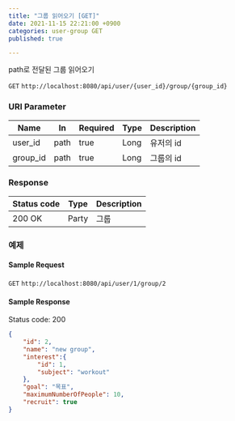 ```yaml
---
title: "그룹 읽어오기 [GET]"
date: 2021-11-15 22:21:00 +0900
categories: user-group GET
published: true

---
```


path로 전달된 그룹 읽어오기

`GET` `http://localhost:8080/api/user/{user_id}/group/{group_id}`

### URI Parameter

| Name     | In   | Required | Type | Description |
| -------- | ---- | -------- | ---- | ----------- |
| user_id  | path | true     | Long | 유저의 id   |
| group_id | path | true     | Long | 그룹의 id   |

### Response

| Status code | Type  | Description |
| ----------- | ----- | ----------- |
| 200 OK      | Party | 그룹        |



### 예제

#### Sample Request

`GET` `http://localhost:8080/api/user/1/group/2`

#### Sample Response

Status code: 200

```json
{
    "id": 2,
    "name": "new group",
    "interest":{
        "id": 1,
        "subject": "workout"
    },
    "goal": "목표",
    "maximumNumberOfPeople": 10,
    "recruit": true
}
```

